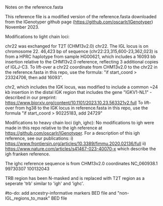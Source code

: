 Notes on the reference.fasta

This reference file is a modified version of the reference.fasta downloaded from the IGenotyper github page (https://github.com/oscarlr/IGenotyper) November 2023.

Modifications to light chain loci:

chr22 was exchanged for T2T (CHM13v2.0) chr22. The IGL locus is on chromosome 22. 46,423 bp of sequence (chr22:23,315,600-23,362,023) is from a HPRC haplotype from sample HG00621, which includes a 16093 bb insertion relative to the CHM13v2.0 reference, reflecting 3 additional copies of IGLJ-C3. To lift-over a chr22 coordinate from CHM13v2.0 to the chr22 in the reference.fasta in this repo, use the formula: "if start_coord > 23324706, then add 16093".

chr2, which includes the IGK locus, was modified to include a common ~24 kb insertion in the distal IGK region that includes the gene "IGKV1-NL1" - described in our preprint: https://www.biorxiv.org/content/10.1101/2023.10.23.563321v2.full To lift-over from hg38 to the IGK locus in reference.fasta in this repo, use the formula "if start_coord > 90225183, add 24729"

Modifications to heavy chain loci (igh, ighc): No modifications to igh were made in this repo relative to the igh reference at https://github.com/oscarlr/IGenotyper. For a description of this igh reference, see our publications: i) https://www.frontiersin.org/articles/10.3389/fimmu.2020.02136/full ii) https://www.nature.com/articles/s41467-023-40070-x which describe the igh franken reference.

The ighc reference sequence is from CHM13v2.0 coordinates NC_060938.1    99730307    100132043

TRB region has been N-masked and is replaced with T2T region as a seperate 'trb' similar to 'igh' and 'ighc'.

#to-do: add ancestry-informative markers BED file and "non-IGL_regions_to_mask" BED file
